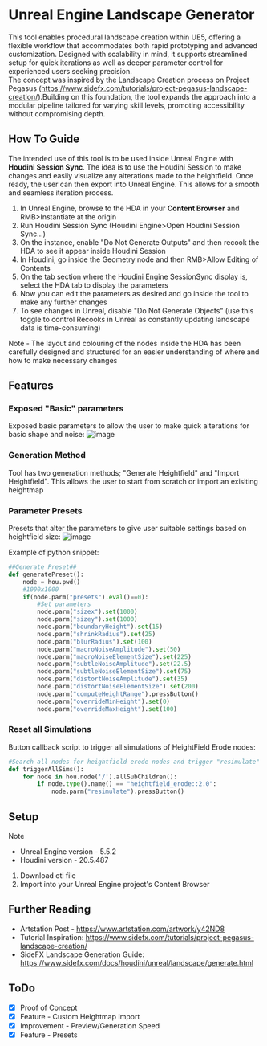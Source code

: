 # Unreal Engine Landscape Generator
This tool enables procedural landscape creation within UE5, offering a flexible workflow that accommodates both rapid prototyping and advanced customization. Designed with scalability in mind, it supports streamlined setup for quick iterations as well as deeper parameter control for experienced users seeking precision.  
The concept was inspired by the Landscape Creation process on Project Pegasus (https://www.sidefx.com/tutorials/project-pegasus-landscape-creation/).Building on this foundation, the tool expands the approach into a modular pipeline tailored for varying skill levels, promoting accessibility without compromising depth.

## How To Guide
The intended use of this tool is to be used inside Unreal Engine with **Houdini Session Sync**. The idea is to use the Houdini Session to make changes and easily visualize any alterations made to the heightfield. Once ready, the user can then export into Unreal Engine. This allows for a smooth and seamless iteration process.
1. In Unreal Engine, browse to the HDA in your **Content Browser** and RMB>Instantiate at the origin
2. Run Houdini Session Sync (Houdini Engine>Open Houdini Session Sync...)
3. On the instance, enable "Do Not Generate Outputs" and then recook the HDA to see it appear inside Houdini Session
4. In Houdini, go inside the Geometry node and then RMB>Allow Editing of Contents
5. On the tab section where the Houdini Engine SessionSync display is, select the HDA tab to display the parameters
6. Now you can edit the parameters as desired and go inside the tool to make any further changes
7. To see changes in Unreal, disable "Do Not Generate Objects" (use this toggle to control Recooks in Unreal as constantly updating landscape data is time-consuming)

Note - The layout and colouring of the nodes inside the HDA has been carefully designed and structured for an easier understanding of where and how to make necessary changes

## Features
### Exposed "Basic" parameters
Exposed basic parameters to allow the user to make quick alterations for basic shape and noise:
![image](https://github.com/user-attachments/assets/e303e554-af28-467f-8f10-00a5c545ec9e)

### Generation Method
Tool has two generation methods; "Generate Heightfield" and "Import Heightfield". This allows the user to start from scratch or import an exisiting heightmap

### Parameter Presets
Presets that alter the parameters to give user suitable settings based on heightfield size:
![image](https://github.com/user-attachments/assets/bd5aff5a-1ae3-43ce-a5d4-e17d39037aa1)

Example of python snippet:
```python
##Generate Preset##
def generatePreset():
    node = hou.pwd()
    #1000x1000
    if(node.parm("presets").eval()==0):       
        #Set parameters
        node.parm("sizex").set(1000)
        node.parm("sizey").set(1000)
        node.parm("boundaryHeight").set(15)
        node.parm("shrinkRadius").set(25)
        node.parm("blurRadius").set(100)
        node.parm("macroNoiseAmplitude").set(50)
        node.parm("macroNoiseElementSize").set(225)
        node.parm("subtleNoiseAmplitude").set(22.5)
        node.parm("subtleNoiseElementSize").set(75)
        node.parm("distortNoiseAmplitude").set(35)
        node.parm("distortNoiseElementSize").set(200)
        node.parm("computeHeightRange").pressButton()
        node.parm("overrideMinHeight").set(0)
        node.parm("overrideMaxHeight").set(100)
```

### Reset all Simulations
Button callback script to trigger all simulations of HeightField Erode nodes:
```python
#Search all nodes for heightfield erode nodes and trigger "resimulate"
def triggerAllSims():
    for node in hou.node('/').allSubChildren():
        if node.type().name() == "heightfield_erode::2.0":
            node.parm("resimulate").pressButton()

```

## Setup
>[!NOTE]
> - Unreal Engine version - 5.5.2
> - Houdini version - 20.5.487
1. Download otl file
2. Import into your Unreal Engine project's Content Browser

## Further Reading
- Artstation Post - https://www.artstation.com/artwork/y42ND8
- Tutorial Inspiration: https://www.sidefx.com/tutorials/project-pegasus-landscape-creation/
- SideFX Landscape Generation Guide: https://www.sidefx.com/docs/houdini/unreal/landscape/generate.html
  
## ToDo
- [x] Proof of Concept
- [x] Feature - Custom Heightmap Import
- [x] Improvement - Preview/Generation Speed
- [x] Feature - Presets
